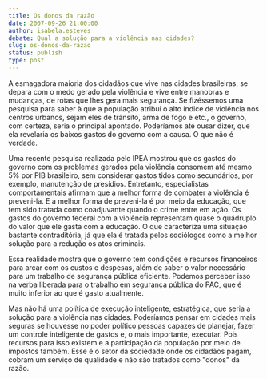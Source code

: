 ```yaml
---
title: Os donos da razão
date: 2007-09-26 21:00:00
author: isabela.esteves
debate: Qual a solução para a violência nas cidades?
slug: os-donos-da-razao
status: publish 
type: post
---
```


A esmagadora maioria dos cidadãos que vive nas cidades brasileiras, se depara com o medo gerado pela violência e vive entre manobras e mudanças, de rotas que lhes gera mais segurança. Se fizéssemos uma pesquisa para saber à que a população atribui o alto índice de violência nos centros urbanos, sejam eles de trânsito, arma de fogo e etc., o governo, com certeza, seria o principal apontado. Poderíamos até ousar dizer, que ela revelaria os baixos gastos do governo com a causa. O que não é verdade.


Uma recente pesquisa realizada pelo IPEA mostrou que os gastos do governo com os problemas gerados pela violência consomem até mesmo 5% por PIB brasileiro, sem considerar gastos tidos como secundários, por exemplo, manutenção de presídios. Entretanto, especialistas comportamentais afirmam que a melhor forma de combater a violência é preveni-la. E a melhor forma de preveni-la é por meio da educação, que tem sido tratada como coadjuvante quando o crime entre em ação. Os gastos do governo federal com a violência representam quase o quádruplo do valor que ele gasta com a educação. O que caracteriza uma situação bastante contraditória, já que ela é tratada pelos sociólogos como a melhor solução para a redução os atos criminais. 


Essa realidade mostra que o governo tem condições e recursos financeiros para arcar com os custos e despesas, além de saber o valor necessário para um trabalho de segurança pública eficiente. Podemos perceber isso na verba liberada para o trabalho em segurança pública do PAC, que é muito inferior ao que é gasto atualmente. 


Mas não há uma política de execução inteligente, estratégica, que seria a solução para a violência nas cidades. Poderíamos pensar em cidades mais seguras se houvesse no poder político pessoas capazes de planejar, fazer um controle inteligente de gastos e, o mais importante, executar. Pois recursos para isso existem e a participação da população por meio de impostos também. Esse é o setor da sociedade onde os cidadãos pagam, cobram um serviço de qualidade e não são tratados como "donos" da razão.  



